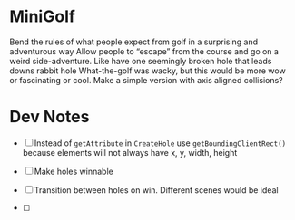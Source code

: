 # MiniGolf

Bend the rules of what people expect from golf in a surprising and adventurous way
Allow people to “escape” from the course and go on a weird side-adventure. Like have one seemingly broken hole that leads downs rabbit hole
What-the-golf was wacky, but this would be more wow or fascinating or cool. Make a simple version with axis aligned collisions?

# Dev Notes

- [ ] Instead of `getAttribute` in `CreateHole` use `getBoundingClientRect()` because elements will not always have x, y, width, height

- [ ] Make holes winnable

- [ ] Transition between holes on win. Different scenes would be ideal

- [ ] 
